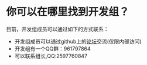 # 你可以在哪里找到开发组？
目前，开发组成员可以通过如下的方式联系：
- 开发组成员可以通过github上的[论坛](https://github.com/ZSCNetSupportDept/forum/discussions)交流(仅限内部访问)
- 开发组有一个QQ群：961797864
- 可以联系组长,QQ:2597760847
